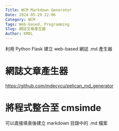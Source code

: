 ```yaml
---
Title: WCM Markdown Generator
Date: 2024-05-29 22:06
Category: WCM
Tags: Web-based, Programming
Slug: 網誌文章產生器
Author: KMOL
---
```


利用 Python Flask 建立 web-based 網誌 .md 產生器

<!-- PELICAN_END_SUMMARY -->

# 網誌文章產生器
<https://github.com/mdecycu/pelican_md_generator>

# 將程式整合至 cmsimde
可以直接填表後建立 markdown 目錄中的 .md 檔案